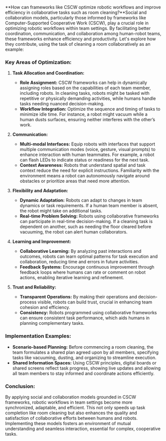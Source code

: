 **How can frameworks like CSCW optimize robotic workflows and improve efficiency in collaborative tasks such as room cleaning?**Social and collaboration models, particularly those informed by frameworks like Computer-Supported Cooperative Work (CSCW), play a crucial role in optimizing robotic workflows within team settings. By facilitating better coordination, communication, and collaboration among human-robot teams, these frameworks enhance efficiency and productivity. Let's explore how they contribute, using the task of cleaning a room collaboratively as an example:

### Key Areas of Optimization:

1. **Task Allocation and Coordination:**
   - **Role Assignment:** CSCW frameworks can help in dynamically assigning roles based on the capabilities of each team member, including robots. In cleaning tasks, robots might be tasked with repetitive or physically demanding activities, while humans handle tasks needing nuanced decision-making.
   - **Workflow Integration:** Optimize the sequence and timing of tasks to minimize idle time. For instance, a robot might vacuum while a human dusts surfaces, ensuring neither interferes with the other’s work.

2. **Communication:**
   - **Multi-modal Interfaces:** Equip robots with interfaces that support multiple communication modes (voice, gesture, visual prompts) to enhance interaction with human teammates. For example, a robot can flash LEDs to indicate status or readiness for the next task.
   - **Context Awareness:** Robots that understand spatial and task context reduce the need for explicit instructions. Familiarity with the environment means a robot can autonomously navigate around obstacles or prioritize areas that need more attention.

3. **Flexibility and Adaptation:**
   - **Dynamic Adaptation:** Robots can adapt to changes in team dynamics or task requirements. If a human team member is absent, the robot might take on additional tasks.
   - **Real-time Problem Solving:** Robots using collaborative frameworks can participate in real-time decision-making. If a cleaning task is dependent on another, such as needing the floor cleared before vacuuming, the robot can alert human collaborators.

4. **Learning and Improvement:**
   - **Collaborative Learning:** By analyzing past interactions and outcomes, robots can learn optimal patterns for task execution and collaboration, reducing time and errors in future activities.
   - **Feedback Systems:** Encourage continuous improvement through feedback loops where humans can rate or comment on robot actions, enabling iterative learning and refinement.

5. **Trust and Reliability:**
   - **Transparent Operations:** By making their operations and decision-process visible, robots can build trust, crucial in enhancing team cohesion and efficiency.
   - **Consistency:** Robots programmed using collaborative frameworks can ensure consistent task performance, which aids humans in planning complementary tasks.

### Implementation Examples:

- **Scenario-based Planning:** Before commencing a room cleaning, the team formulates a shared plan agreed upon by all members, specifying tasks like vacuuming, dusting, and organizing to streamline execution.
- **Shared Information Spaces:** Using CSCW principles, digital boards or shared screens reflect task progress, showing live updates and allowing all team members to stay informed and coordinate actions efficiently.
  
### Conclusion:

By applying social and collaboration models grounded in CSCW frameworks, robotic workflows in team settings become more synchronized, adaptable, and efficient. This not only speeds up task completion like room cleaning but also enhances the quality and satisfaction of collaborative efforts between humans and robots. Implementing these models fosters an environment of mutual understanding and seamless interaction, essential for complex, cooperative tasks.
